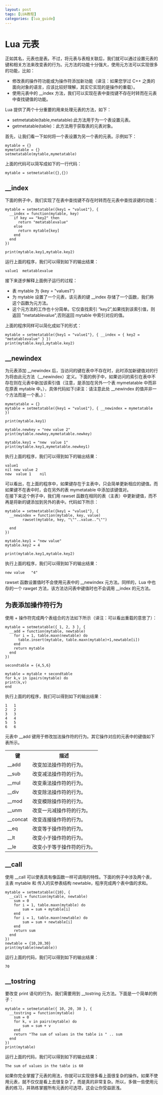 ```yaml
---
layout: post
tags: [LUA教程]
categories: [lua_guide]
---
```


# Lua 元表  

正如其名，元表也是表。不过，将元表与表相关联后，我们就可以通过设置元表的键和相关方法来改变表的行为。元方法的功能十分强大，使用元方法可以实现很多的功能，比如：  

<ul>
	<li>修改表的操作符功能或为操作符添加新功能（译注：如果您学过 C++ 之类的面向对象的语言，应该比较好理解，其实它实现的是操作的重载）。</li>
	<li>使用元表中的 __index 方法，我们可以实现在表中查找键不存在时转而在元表中查找键值的功能。</li>
</ul>  

Lua 提供了两个十分重要的用来处理元表的方法，如下：  
<ul>
	<li>setmetatable(table,metatable):此方法用于为一个表设置元表。</li>
	<li>getmetatable(table)：此方法用于获取表的元表对象。</li>
</ul>  

首先，让我们看一下如何将一个表设置为另一个表的元表。示例如下：  

```
mytable = {}
mymetatable = {}
setmetatable(mytable,mymetatable)
```  

上面的代码可以简写成如下的一行代码：  

```
mytable = setmetatable({},{})
```  

## __index  

下面的例子中，我们实现了在表中查找键不存在时转而在元表中查找该键的功能：  

```
mytable = setmetatable({key1 = "value1"}, {
  __index = function(mytable, key)
    if key == "key2" then
      return "metatablevalue"
    else
      return mytable[key]
    end
  end
})

print(mytable.key1,mytable.key2)
```  

运行上面的程序，我们可以得到如下的输出结果：  

```
value1	metatablevalue
```  

接下来逐步解释上面例子运行的过程：  

<ul>
	<li>表 mytable 为 {key = "values1"}</li>
	<li>为 mytable 设置了一个元表，该元表的键 __index 存储了一个函数，我们称这个函数为元方法。</li>
	<li>这个元方法的工作也十分简单。它仅查找索引 “key2”,如果找到该索引值，则返回 "metatablevalue",否则返回 mytable 中索引对应的值。</li>
</ul>

上面的程序同样可以简化成如下的形式：  

```
mytable = setmetatable({key1 = "value1"}, { __index = { key2 = "metatablevalue" } })
print(mytable.key1,mytable.key2)
```  

## __newindex  

为元表添加 __newindex 后，当访问的键在表中不存在时，此时添加新键值对的行为将由此元方法（__newindex）定义。下面的例子中，如果访问的索引在表中不存在则在元表中新加该索引值（注意，是添加在另外一个表 mymetatable 中而非在原表 mytable 中。），具体代码如下(译注：请注意此处 __newindex 的值并非一个方法而是一个表。)：  

```
mymetatable = {}
mytable = setmetatable({key1 = "value1"}, { __newindex = mymetatable })

print(mytable.key1)

mytable.newkey = "new value 2"
print(mytable.newkey,mymetatable.newkey)

mytable.key1 = "new  value 1"
print(mytable.key1,mymetatable.newkey1)
```  

执行上面的程序，我们可以得到如下的输出结果：  

```
value1
nil	new value 2
new  value 1	nil
```  

可以看出，在上面的程序中，如果键存在于主表中，只会简单更新相应的键值。而如果键不在表中时，会在另外的表 mymetatable 中添加该键值对。  
在接下来这个例子中，我们用 rawset 函数在相同的表（主表）中更新键值，而不再是将新的键添加到另外的表中。代码如下所示：  

```
mytable = setmetatable({key1 = "value1"}, {
  __newindex = function(mytable, key, value)
		rawset(mytable, key, "\""..value.."\"")

  end
})

mytable.key1 = "new value"
mytable.key2 = 4

print(mytable.key1,mytable.key2)
```  

执行上面的程序，我们可以得到如下的输出结果：  

```
new value	"4"
```  

rawset 函数设置值时不会使用元表中的 __newindex 元方法。同样的，Lua 中也存的一个 rawget 方法，该方法访问表中键值时也不会调用 __index 的元方法。  

## 为表添加操作符行为  

使用 + 操作符完成两个表组合的方法如下所示（译注：可以看出重载的意思了）：  

```
mytable = setmetatable({ 1, 2, 3 }, {
  __add = function(mytable, newtable)
    for i = 1, table.maxn(newtable) do
      table.insert(mytable, table.maxn(mytable)+1,newtable[i])
    end
    return mytable
  end
})

secondtable = {4,5,6}

mytable = mytable + secondtable
for k,v in ipairs(mytable) do
print(k,v)
end
```  

执行上面的的程序，我们可以得到如下的输出结果：  

```
1	1
2	2
3	3
4	4
5	5
6	6
```  

元表中 __add 键用于修改加法操作符的行为。其它操作对应的元表中的键值如下表所示。  

<table>
	<tr>
		<th>键</th>
		<th>描述</th>
	</tr>
	<tr>
		<td>__add</td>
		<td>改变加法操作符的行为。</td>
	</tr>
	<tr>
		<td>__sub</td>
		<td>改变减法操作符的行为。</td>
	</tr>
	<tr>
		<td>__mul</td>
		<td>改变乘法操作符的行为。</td>
	</tr>
	<tr>
		<td>__div</td>
		<td>改变除法操作符的行为。</td>
	</tr>
	<tr>
		<td>__mod</td>
		<td>改变模除操作符的行为。</td>
	</tr>
	<tr>
		<td>__unm</td>
		<td>改变一元减操作符的行为。</td>
	</tr>
	<tr>
		<td>__concat</td>
		<td>改变连接操作符的行为。</td>
	</tr>
	<tr>
		<td>__eq</td>
		<td>改变等于操作符的行为。</td>
	</tr>
	<tr>
		<td>__lt</td>
		<td>改变小于操作符的行为。</td>
	</tr>
	<tr>
		<td>__le</td>
		<td>改变小于等于操作符的行为。</td>
	</tr>
</table>  

## __call  

使用 __call 可以使表具有像函数一样可调用的特性。下面的例子中涉及两个表，主表 mytable 和 传入的实参表结构 newtable，程序完成两个表中值的求和。

```
mytable = setmetatable({10}, {
  __call = function(mytable, newtable)
	sum = 0
	for i = 1, table.maxn(mytable) do
		sum = sum + mytable[i]
	end
    for i = 1, table.maxn(newtable) do
		sum = sum + newtable[i]
	end
	return sum
  end
})
newtable = {10,20,30}
print(mytable(newtable))
```  

运行上面的代码，我们可以得到如下的输出结果：  

```
70
```  

## __tostring  

要改变 print 语句的行为，我们需要用到 __tostring 元方法。下面是一个简单的例子：  

```
mytable = setmetatable({ 10, 20, 30 }, {
  __tostring = function(mytable)
    sum = 0
    for k, v in pairs(mytable) do
		sum = sum + v
	end
    return "The sum of values in the table is " .. sum
  end
})
print(mytable)
```  

运行上面的代码，我们可以得到如下的输出结果：  

```
The sum of values in the table is 60
```  

如果你完全掌握了元表的用法，你就可以实现很多看上面很复杂的操作。如果不使用元表，就不仅仅是看上去很复杂了，而是真的非常复杂。所以，多做一些使用元表的练习，并熟练掌握所有元表的可选项，这会让你受益匪浅。